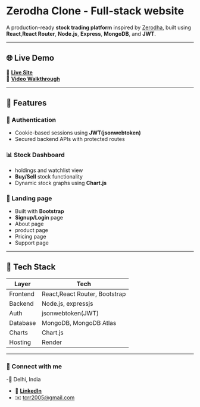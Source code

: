# Zerodha Clone - Full-stack website

A production-ready **stock trading platform** inspired by [Zerodha](https://zerodha.com), built using **React**,**React Router**, **Node.js**, **Express**, **MongoDB**, and **JWT**.  

---

## 🌐 Live Demo

🔗 [**Live Site**](https://zerodha-clone-landing-page.onrender.com/)  
🎥 [**Video Walkthrough**](https://drive.google.com/file/d/1dw62D7fgk8D6uikNuiybqrj_RdZ91fUJ/view?usp=sharing)

---

## 🚀 Features

### 🧾 Authentication
- Cookie-based sessions using **JWT(jsonwebtoken)**
- Secured backend APIs with protected routes

### 📊 Stock Dashboard
- holdings and watchlist view
- **Buy/Sell** stock functionality
- Dynamic stock graphs using **Chart.js**

### 📱 Landing page
- Built with **Bootstrap**
- **Signup/Login** page
- About page
- product page
- Pricing page
- Support page

---

## 🔧 Tech Stack

| Layer        | Tech                                  |
|--------------|---------------------------------------|
| Frontend     | React,React Router, Bootstrap         |
| Backend      | Node.js, expressjs                    |
| Auth         | jsonwebtoken(JWT)                     |
| Database     | MongoDB, MongoDB Atlas                |
| Charts       | Chart.js                              |
| Hosting      | Render                                |

---

### 🔗 Connect with me

-📍 Delhi, India
- 💼 [**LinkedIn**](https://www.linkedin.com/in/rishabh-singh-0684882a6/)
- ✉️ tcrr2005@gmail.com
